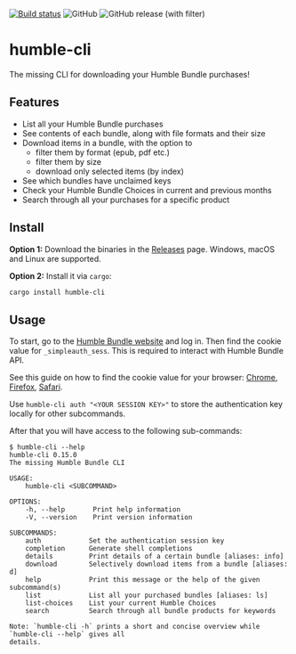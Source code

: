 [![Build status](https://github.com/smbl64/humble-cli/actions/workflows/tests.yml/badge.svg)](https://github.com/smbl64/humble-cli/actions/workflows/tests.yml)
![GitHub](https://img.shields.io/github/license/smbl64/humble-cli)
![GitHub release (with filter)](https://img.shields.io/github/v/release/smbl64/humble-cli)

# humble-cli
The missing CLI for downloading your Humble Bundle purchases!

## Features
- List all your Humble Bundle purchases
- See contents of each bundle, along with file formats and their size
- Download items in a bundle, with the option to 
    - filter them by format (epub, pdf etc.)
    - filter them by size 
    - download only selected items (by index)
- See which bundles have unclaimed keys
- Check your Humble Bundle Choices in current and previous months
- Search through all your purchases for a specific product

## Install
**Option 1:** Download the binaries in the [Releases][releases] page. Windows, macOS and Linux are supported.

**Option 2:** Install it via `cargo`:

```sh
cargo install humble-cli
```

## Usage

To start, go to the [Humble Bundle website][hb-site] and log in. Then find the cookie value for `_simpleauth_sess`. This is required to interact with Humble Bundle API. 

See this guide on how to find the cookie value for your browser: [Chrome][guide-chrome], [Firefox][guide-firefox], [Safari][guide-safari].

Use `humble-cli auth "<YOUR SESSION KEY>"` to store the authentication key locally for other subcommands.

After that you will have access to the following sub-commands:

```
$ humble-cli --help
humble-cli 0.15.0
The missing Humble Bundle CLI

USAGE:
    humble-cli <SUBCOMMAND>

OPTIONS:
    -h, --help       Print help information
    -V, --version    Print version information

SUBCOMMANDS:
    auth            Set the authentication session key
    completion      Generate shell completions
    details         Print details of a certain bundle [aliases: info]
    download        Selectively download items from a bundle [aliases: d]
    help            Print this message or the help of the given subcommand(s)
    list            List all your purchased bundles [aliases: ls]
    list-choices    List your current Humble Choices
    search          Search through all bundle products for keywords

Note: `humble-cli -h` prints a short and concise overview while `humble-cli --help` gives all
details.
```

[releases]: https://github.com/smbl64/humble-cli/releases
[hb-site]: https://www.humblebundle.com/
[guide-chrome]: https://github.com/smbl64/humble-cli/blob/master/docs/session-key-chrome.md
[guide-firefox]: https://github.com/smbl64/humble-cli/blob/master/docs/session-key-firefox.md
[guide-safari]: https://github.com/smbl64/humble-cli/blob/master/docs/session-key-safari.md

